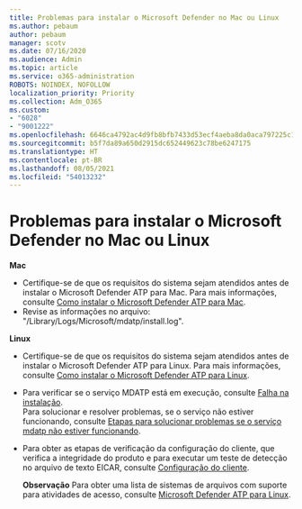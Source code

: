 ```yaml
---
title: Problemas para instalar o Microsoft Defender no Mac ou Linux
ms.author: pebaum
author: pebaum
manager: scotv
ms.date: 07/16/2020
ms.audience: Admin
ms.topic: article
ms.service: o365-administration
ROBOTS: NOINDEX, NOFOLLOW
localization_priority: Priority
ms.collection: Adm_O365
ms.custom:
- "6028"
- "9001222"
ms.openlocfilehash: 6646ca4792ac4d9fb8bfb7433d53ecf4aeba8da0aca797225c16c02b28499889
ms.sourcegitcommit: b5f7da89a650d2915dc652449623c78be6247175
ms.translationtype: HT
ms.contentlocale: pt-BR
ms.lasthandoff: 08/05/2021
ms.locfileid: "54013232"
---
```

# <a name="issues-installing-microsoft-defender-on-mac-or-linux"></a>Problemas para instalar o Microsoft Defender no Mac ou Linux

**Mac**

- Certifique-se de que os requisitos do sistema sejam atendidos antes de instalar o Microsoft Defender ATP para Mac. Para mais informações, consulte [Como instalar o Microsoft Defender ATP para Mac](/windows/security/threat-protection/microsoft-defender-atp/microsoft-defender-atp-mac#how-to-install-microsoft-defender-atp-for-mac).  
- Revise as informações no arquivo: "/Library/Logs/Microsoft/mdatp/install.log".

**Linux**

- Certifique-se de que os requisitos do sistema sejam atendidos antes de instalar o Microsoft Defender ATP para Linux. Para mais informações, consulte [Como instalar o Microsoft Defender ATP para Linux](/windows/security/threat-protection/microsoft-defender-atp/microsoft-defender-atp-linux#system-requirements). 
- Para verificar se o serviço MDATP está em execução, consulte [Falha na instalação](/windows/security/threat-protection/microsoft-defender-atp/linux-support-install#installation-failed).  
    Para solucionar e resolver problemas, se o serviço não estiver funcionando, consulte [Etapas para solucionar problemas se o serviço mdatp não estiver funcionando](/windows/security/threat-protection/microsoft-defender-atp/linux-support-install#steps-to-troubleshoot-if-mdatp-service-isnt-running).
- Para obter as etapas de verificação da configuração do cliente, que verifica a integridade do produto e para executar um teste de detecção no arquivo de texto EICAR, consulte [Configuração do cliente](/windows/security/threat-protection/microsoft-defender-atp/linux-install-manually#client-configuration).  

    **Observação** Para obter uma lista de sistemas de arquivos com suporte para atividades de acesso, consulte [Microsoft Defender ATP para Linux](/windows/security/threat-protection/microsoft-defender-atp/microsoft-defender-atp-linux#system-requirements).